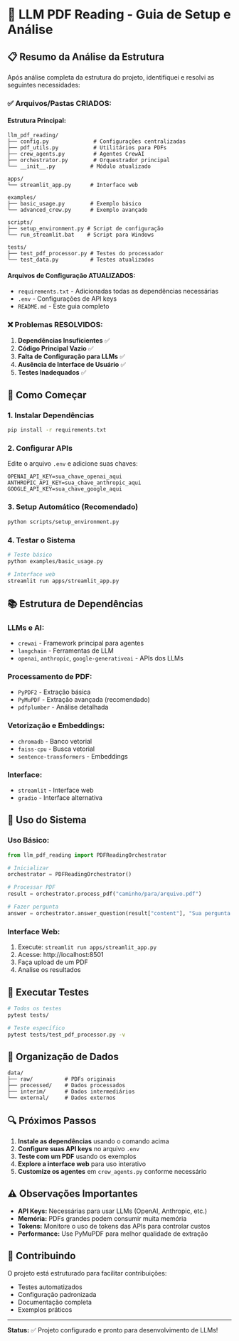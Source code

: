 # 🤖 LLM PDF Reading - Guia de Setup e Análise

## 📋 Resumo da Análise da Estrutura

Após análise completa da estrutura do projeto, identifiquei e resolvi as seguintes necessidades:

### ✅ **Arquivos/Pastas CRIADOS:**

#### **Estrutura Principal:**
```
llm_pdf_reading/
├── config.py              # Configurações centralizadas
├── pdf_utils.py           # Utilitários para PDFs  
├── crew_agents.py         # Agentes CrewAI
├── orchestrator.py        # Orquestrador principal
└── __init__.py           # Módulo atualizado

apps/
└── streamlit_app.py      # Interface web

examples/
├── basic_usage.py        # Exemplo básico
└── advanced_crew.py      # Exemplo avançado

scripts/
├── setup_environment.py # Script de configuração
└── run_streamlit.bat    # Script para Windows

tests/
├── test_pdf_processor.py # Testes do processador
└── test_data.py          # Testes atualizados
```

#### **Arquivos de Configuração ATUALIZADOS:**
- `requirements.txt` - Adicionadas todas as dependências necessárias
- `.env` - Configurações de API keys
- `README.md` - Este guia completo

### ❌ **Problemas RESOLVIDOS:**

1. **Dependências Insuficientes** ✅
2. **Código Principal Vazio** ✅  
3. **Falta de Configuração para LLMs** ✅
4. **Ausência de Interface de Usuário** ✅
5. **Testes Inadequados** ✅

## 🚀 Como Começar

### 1. **Instalar Dependências**
```bash
pip install -r requirements.txt
```

### 2. **Configurar APIs**
Edite o arquivo `.env` e adicione suas chaves:
```env
OPENAI_API_KEY=sua_chave_openai_aqui
ANTHROPIC_API_KEY=sua_chave_anthropic_aqui  
GOOGLE_API_KEY=sua_chave_google_aqui
```

### 3. **Setup Automático** (Recomendado)
```bash
python scripts/setup_environment.py
```

### 4. **Testar o Sistema**
```bash
# Teste básico
python examples/basic_usage.py

# Interface web
streamlit run apps/streamlit_app.py
```

## 📚 Estrutura de Dependências

### **LLMs e AI:**
- `crewai` - Framework principal para agentes
- `langchain` - Ferramentas de LLM
- `openai`, `anthropic`, `google-generativeai` - APIs dos LLMs

### **Processamento de PDF:**
- `PyPDF2` - Extração básica
- `PyMuPDF` - Extração avançada (recomendado)
- `pdfplumber` - Análise detalhada

### **Vetorização e Embeddings:**
- `chromadb` - Banco vetorial
- `faiss-cpu` - Busca vetorial
- `sentence-transformers` - Embeddings

### **Interface:**
- `streamlit` - Interface web
- `gradio` - Interface alternativa

## 🔧 Uso do Sistema

### **Uso Básico:**
```python
from llm_pdf_reading import PDFReadingOrchestrator

# Inicializar
orchestrator = PDFReadingOrchestrator()

# Processar PDF
result = orchestrator.process_pdf("caminho/para/arquivo.pdf")

# Fazer pergunta
answer = orchestrator.answer_question(result["content"], "Sua pergunta aqui")
```

### **Interface Web:**
1. Execute: `streamlit run apps/streamlit_app.py`
2. Acesse: http://localhost:8501
3. Faça upload de um PDF
4. Analise os resultados

## 🧪 Executar Testes

```bash
# Todos os testes
pytest tests/

# Teste específico
pytest tests/test_pdf_processor.py -v
```

## 📁 Organização de Dados

```
data/
├── raw/          # PDFs originais
├── processed/    # Dados processados
├── interim/      # Dados intermediários
└── external/     # Dados externos
```

## 🔍 Próximos Passos

1. **Instale as dependências** usando o comando acima
2. **Configure suas API keys** no arquivo `.env`
3. **Teste com um PDF** usando os exemplos
4. **Explore a interface web** para uso interativo
5. **Customize os agentes** em `crew_agents.py` conforme necessário

## ⚠️ Observações Importantes

- **API Keys:** Necessárias para usar LLMs (OpenAI, Anthropic, etc.)
- **Memória:** PDFs grandes podem consumir muita memória
- **Tokens:** Monitore o uso de tokens das APIs para controlar custos
- **Performance:** Use PyMuPDF para melhor qualidade de extração

## 🤝 Contribuindo

O projeto está estruturado para facilitar contribuições:
- Testes automatizados
- Configuração padronizada
- Documentação completa
- Exemplos práticos

---

**Status:** ✅ Projeto configurado e pronto para desenvolvimento de LLMs!
